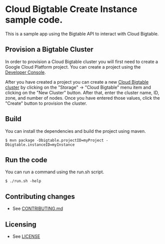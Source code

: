 # Cloud Bigtable Create Instance sample code.

This is a sample app using the Bigtable API to interact with Cloud
Bigtable.

## Provision a Bigtable Cluster

In order to provision a Cloud Bigtable cluster you will first need to create a
Google Cloud Platform project. You can create a project using the [Developer
Console](https://cloud.google.com/console).

After you have created a project you can create a new [Cloud Bigtable cluster](https://cloud.google.com/bigtable/docs/creating-cluster) by
clicking on the "Storage" -> "Cloud Bigtable" menu item and clicking on the
"New Cluster" button.  After that, enter the cluster name, ID, zone, and number
of nodes. Once you have entered those values, click the "Create" button to
provision the cluster.

## Build

You can install the dependencies and build the project using maven.

    $ mvn package -Dbigtable.projectID=myProject -Dbigtable.instanceID=myInstance

## Run the code

You can run a command using the run.sh script. 

    $ ./run.sh -help

## Contributing changes

* See [CONTRIBUTING.md](../../CONTRIBUTING.md)

## Licensing

* See [LICENSE](../../LICENSE)
